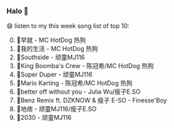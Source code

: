 

### Halo 👋

😄 listen to my this week song list of top 10:

0. 🌈早就 - MC HotDog 热狗
1. 🌈我的生活 - MC HotDog 热狗
2. 🌈Southside - 顽童MJ116
3. 🌈King Boomba's Crew - 陈冠希/MC HotDog 热狗
4. 🌈Super Duper - 顽童MJ116
5. 🌈Mario Karting - 陈冠希/MC HotDog 热狗
6. 🌈better off without you - Julia Wu/瘦子E.SO
7. 🌈Benz Remix ft. DZKNOW & 瘦子 E-SO - Finesse'Boy
8. 🌈地痞 - 顽童MJ116/瘦子E.SO
9. 🌈2030 - 顽童MJ116

